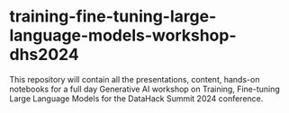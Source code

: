 # training-fine-tuning-large-language-models-workshop-dhs2024
This repository will contain all the presentations, content, hands-on notebooks for a full day Generative AI workshop on Training, Fine-tuning Large Language Models for the DataHack Summit 2024 conference.
